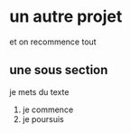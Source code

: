 # un autre projet
et on recommence tout
## une sous section
je mets du texte
1. je commence
2. je poursuis